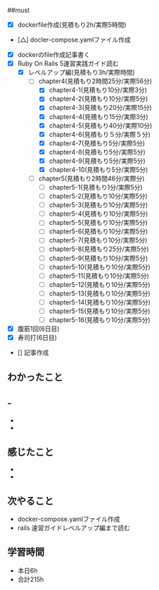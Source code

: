 ##must
- [x] dockerfile作成(見積もり2h/実際5時間)
- [△] docler-compose.yamlファイル作成
- [x] dockerのfile作成記事書く
- [x] Ruby On Rails 5速習実践ガイド読む
   - [x] レベルアップ編(見積もり3h/実際時間)
     - [ ] chapter4(見積もり2時間25分/実際56分)
       - [x] chapter4-1(見積もり10分/実際3分)
       - [x] chapter4-2(見積もり10分/実際5分)
       - [x] chapter4-3(見積もり20分/実際15分)
       - [x] chapter4-4(見積もり15分/実際3分)
       - [x] chapter4-5(見積もり40分/実際10分)
       - [x] chapter4-6(見積もり５分/実際５分)
       - [x] chapter4-7(見積もり5分/実際5分)
       - [x] chapter4-8(見積もり5分/実際5分)
       - [x] chapter4-9(見積もり5分/実際5分)
       - [x] chapter4-10(見積もり5分/実際5分)
     - [ ] chapter5(見積もり2時間46分/実際分)
       - [ ] chapter5-1(見積もり1分/実際5分)
       - [ ] chapter5-2(見積もり10分/実際5分)
       - [ ] chapter5-3(見積もり10分/実際5分)
       - [ ] chapter5-4(見積もり10分/実際5分)
       - [ ] chapter5-5(見積もり10分/実際5分)
       - [ ] chapter5-6(見積もり10分/実際5分)
       - [ ] chapter5-7(見積もり10分/実際5分)
       - [ ] chapter5-8(見積もり25分/実際5分)
       - [ ] chapter5-9(見積もり10分/実際5分)
       - [ ] chapter5-10(見積もり10分/実際5分)
       - [ ] chapter5-11(見積もり10分/実際5分)
       - [ ] chapter5-12(見積もり10分/実際5分)
       - [ ] chapter5-13(見積もり10分/実際5分)
       - [ ] chapter5-14(見積もり10分/実際5分)
       - [ ] chapter5-15(見積もり10分/実際5分)
       - [ ] chapter5-16(見積もり10分/実際5分)
- [x] 腹筋1回(6日目)
- [x] 寿司打(6日目)
- [] 記事作成



## わかったこと
-　
-
-
-


## 感じたこと
  - 
  - 
    
## 次やること
  - docker-compose.yamlファイル作成
  - rails 速習ガイドレベルアップ編まで読む
 

## 学習時間
  - 本日6h
  - 合計215h
